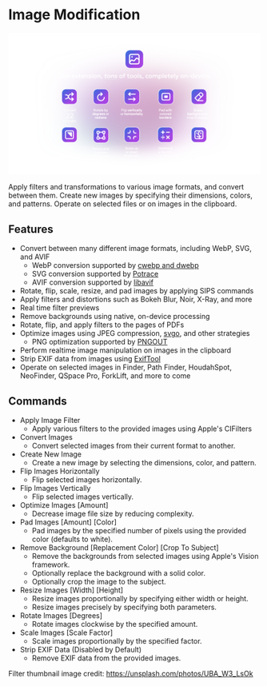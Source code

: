 # Image Modification

![Feature Overview](./assets/hero.png)

Apply filters and transformations to various image formats, and convert between them. Create new images by specifying their dimensions, colors, and patterns. Operate on selected files or on images in the clipboard.

## Features

- Convert between many different image formats, including WebP, SVG, and AVIF
  - WebP conversion supported by [cwebp and dwebp](https://developers.google.com/speed/webp/docs/precompiled)
  - SVG conversion supported by [Potrace](https://potrace.sourceforge.net)
  - AVIF conversion supported by [libavif](https://github.com/AOMediaCodec/libavif)
- Rotate, flip, scale, resize, and pad images by applying SIPS commands
- Apply filters and distortions such as Bokeh Blur, Noir, X-Ray, and more
- Real time filter previews
- Remove backgrounds using native, on-device processing
- Rotate, flip, and apply filters to the pages of PDFs
- Optimize images using JPEG compression, [svgo](https://github.com/svg/svgo), and other strategies
  - PNG optimization supported by [PNGOUT](http://www.jonof.id.au/kenutils.html)
- Perform realtime image manipulation on images in the clipboard
- Strip EXIF data from images using [ExifTool](https://exiftool.org)
- Operate on selected images in Finder, Path Finder, HoudahSpot, NeoFinder, QSpace Pro, ForkLift, and more to come

## Commands

- Apply Image Filter
  - Apply various filters to the provided images using Apple's CIFilters
- Convert Images
  - Convert selected images from their current format to another.
- Create New Image
  - Create a new image by selecting the dimensions, color, and pattern.
- Flip Images Horizontally
  - Flip selected images horizontally.
- Flip Images Vertically
  - Flip selected images vertically.
- Optimize Images [Amount]
  - Decrease image file size by reducing complexity.
- Pad Images [Amount] [Color]
  - Pad images by the specified number of pixels using the provided color (defaults to white).
- Remove Background [Replacement Color] [Crop To Subject]
  - Remove the backgrounds from selected images using Apple's Vision framework.
  - Optionally replace the background with a solid color.
  - Optionally crop the image to the subject.
- Resize Images [Width] [Height]
  - Resize images proportionally by specifying either width or height.
  - Resize images precisely by specifying both parameters.
- Rotate Images [Degrees]
  - Rotate images clockwise by the specified amount.
- Scale Images [Scale Factor]
  - Scale images proportionally by the specified factor.
- Strip EXIF Data (Disabled by Default)
  - Remove EXIF data from the provided images.

Filter thumbnail image credit: <https://unsplash.com/photos/UBA_W3_LsOk>
